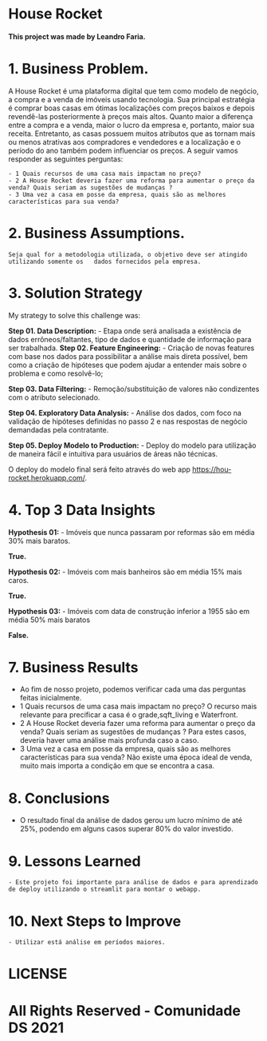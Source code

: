 # House Rocket


#### This project was made by Leandro Faria.

# 1. Business Problem.
  
A House Rocket é uma plataforma digital que tem como modelo de negócio, a compra e a venda de imóveis usando tecnologia. Sua principal estratégia é comprar boas casas em ótimas localizações com preços baixos e depois revendê-las posteriormente à preços mais altos. Quanto maior a diferença entre a compra e a venda, maior o lucro da empresa e, portanto, maior sua receita. Entretanto, as casas possuem muitos atributos que as tornam mais ou menos atrativas aos compradores e vendedores e a localização e o período do ano também podem influenciar os preços. A seguir vamos responder as seguintes perguntas:

	- 1 Quais recursos de uma casa mais impactam no preço?
	- 2 A House Rocket deveria fazer uma reforma para aumentar o preço da venda? Quais seriam as sugestões de mudanças ?
	- 3 Uma vez a casa em posse da empresa, quais são as melhores características para sua venda?

# 2. Business Assumptions.
	Seja qual for a metodologia utilizada, o objetivo deve ser atingido utilizando somente os 	dados fornecidos pela empresa.

# 3. Solution Strategy

My strategy to solve this challenge was:

**Step 01. Data Description:**
	- Etapa onde será analisada a existência de dados errôneos/faltantes, tipo de dados e 	  	 quantidade de informação para ser trabalhada.
**Step 02. Feature Engineering:**
	- Criação de novas features com base nos dados para possibilitar a análise mais direta 	possível, bem como a criação de hipóteses que podem ajudar a entender       mais sobre o 	problema e como resolvê-lo;


**Step 03. Data Filtering:**
	- Remoção/substituição de valores não condizentes com o atributo selecionado.


**Step 04. Exploratory Data Analysis:**
	- Análise dos dados, com foco na validação de hipóteses definidas no passo 2 e nas respostas 	de negócio demandadas pela contratante.

**Step  05. Deploy Modelo to Production:**
	- Deploy do modelo para utilização de maneira fácil e intuitiva para usuários de áreas não técnicas.
  
  O deploy do modelo final será feito através do web app https://hou-rocket.herokuapp.com/.

# 4. Top 3 Data Insights

**Hypothesis 01:**
	- Imóveis que nunca passaram por reformas são em média 30% mais baratos.


**True.**

**Hypothesis 02:**
	- Imóveis com mais banheiros são em média 15% mais caros.

**True.**

**Hypothesis 03:**
	- Imóveis com data de construção inferior a 1955 são em média 50% mais baratos

**False.**

# 7. Business Results
  - Ao fim de nosso projeto, podemos verificar cada uma das perguntas feitas inicialmente.
  - 1 Quais recursos de uma casa mais impactam no preço? O recurso mais relevante para precificar a casa é o grade,sqft_living e Waterfront.
  - 2 A House Rocket deveria fazer uma reforma para aumentar o preço da venda? Quais seriam as sugestões de mudanças ? Para estes casos, deveria haver uma análise       mais profunda caso a caso.
  - 3 Uma vez a casa em posse da empresa, quais são as melhores características para sua venda? Não existe uma época ideal de venda, muito mais importa a condição em que se encontra a casa.


# 8. Conclusions
  - O resultado final da análise de dados gerou um lucro mínimo de até 25%, podendo em alguns casos superar 80% do valor investido.


# 9. Lessons Learned
	- Este projeto foi importante para análise de dados e para aprendizado de deploy utilizando o streamlit para montar o webapp.

# 10. Next Steps to Improve
	- Utilizar está análise em períodos maiores.

# LICENSE

# All Rights Reserved - Comunidade DS 2021
